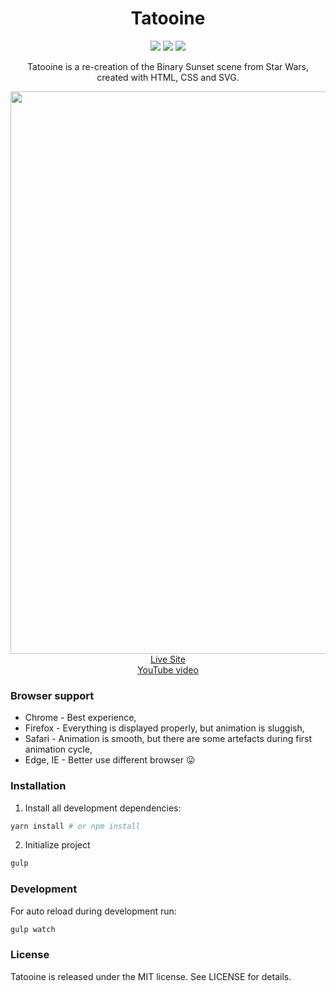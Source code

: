 <h1 align="center">Tatooine</h1>

<p align="center">
  <img src="https://img.shields.io/badge/Made%20with-HTML+CSS+SVG-64b587.svg" />
  <img src="https://img.shields.io/badge/license-MIT-blue.svg" />
  <img src="https://img.shields.io/website-up-down-green-red/http/binarysunset.netlify.app.svg" />

</p>

<p align="center">Tatooine is a re-creation of the Binary Sunset scene from Star Wars, created with HTML, CSS and SVG.</p>

<p align="center">
  <a href="https://binarysunset.netlify.app" target="_blank">
    <img src="https://user-images.githubusercontent.com/6362174/56718694-8694a580-673f-11e9-9931-20156f89434d.png" width="900px">
    <br>
    Live Site
  </a>
  <br />
  <a href="https://youtu.be/NISJ_d-Polo" target="_blank">YouTube video</a>
</p>

### Browser support

- Chrome - Best experience,
- Firefox - Everything is displayed properly, but animation is sluggish,
- Safari - Animation is smooth, but there are some artefacts during first animation cycle,
- Edge, IE - Better use different browser 😛

### Installation

1. Install all development dependencies:

```bash
yarn install # or npm install
```

2. Initialize project

```bash
gulp
```

### Development

For auto reload during development run:

```bash
gulp watch
```

### License

Tatooine is released under the MIT license. See LICENSE for details.
